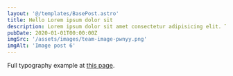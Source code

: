 ```yaml
---
layout: '@/templates/BasePost.astro'
title: Hello Lorem ipsum dolor sit
description: Lorem ipsum dolor sit amet consectetur adipisicing elit. Tenetur vero esse non molestias eos excepturi.
pubDate: 2020-01-01T00:00:00Z
imgSrc: '/assets/images/team-image-pwnyy.png'
imgAlt: 'Image post 6'
---
```


Full typography example at [this page](../sixth-post/).